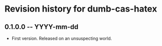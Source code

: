 # Revision history for dumb-cas-hatex

## 0.1.0.0  -- YYYY-mm-dd

* First version. Released on an unsuspecting world.
